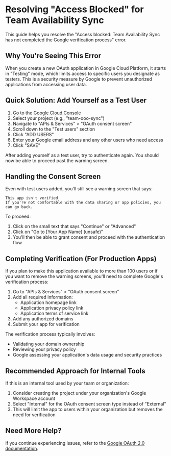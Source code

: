 # Resolving "Access Blocked" for Team Availability Sync

This guide helps you resolve the "Access blocked: Team Availability Sync has not completed the Google verification process" error.

## Why You're Seeing This Error

When you create a new OAuth application in Google Cloud Platform, it starts in "Testing" mode, which limits access to specific users you designate as testers. This is a security measure by Google to prevent unauthorized applications from accessing user data.

## Quick Solution: Add Yourself as a Test User

1. Go to the [Google Cloud Console](https://console.cloud.google.com/)
2. Select your project (e.g., "team-ooo-sync")
3. Navigate to "APIs & Services" > "OAuth consent screen"
4. Scroll down to the "Test users" section
5. Click "ADD USERS"
6. Enter your Google email address and any other users who need access
7. Click "SAVE"

After adding yourself as a test user, try to authenticate again. You should now be able to proceed past the warning screen.

## Handling the Consent Screen

Even with test users added, you'll still see a warning screen that says:

```
This app isn't verified
If you're not comfortable with the data sharing or app policies, you can go back.
```

To proceed:
1. Click on the small text that says "Continue" or "Advanced"
2. Click on "Go to [Your App Name] (unsafe)"
3. You'll then be able to grant consent and proceed with the authentication flow

## Completing Verification (For Production Apps)

If you plan to make this application available to more than 100 users or if you want to remove the warning screens, you'll need to complete Google's verification process:

1. Go to "APIs & Services" > "OAuth consent screen"
2. Add all required information:
   - Application homepage link
   - Application privacy policy link
   - Application terms of service link
3. Add any authorized domains
4. Submit your app for verification

The verification process typically involves:
- Validating your domain ownership
- Reviewing your privacy policy
- Google assessing your application's data usage and security practices

## Recommended Approach for Internal Tools

If this is an internal tool used by your team or organization:

1. Consider creating the project under your organization's Google Workspace account
2. Select "Internal" for the OAuth consent screen type instead of "External"
3. This will limit the app to users within your organization but removes the need for verification

## Need More Help?

If you continue experiencing issues, refer to the [Google OAuth 2.0 documentation](https://developers.google.com/identity/protocols/oauth2).